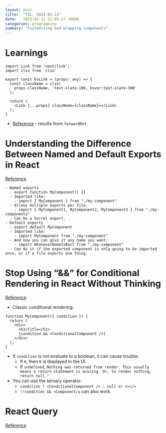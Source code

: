 ```yaml
---
layout: post
title:  "TIL, 2023-01-11"
date:   2023-01-11 12:05:17 +0800
categories: programming
summary: "Customising and wrapping components"
---
```


# Learnings

```
import Link from 'next/link';
import clsx from 'clsx'

export const EvLink = (props: any) => {
  const className = clsx(
    props.className, 'text-slate-100, hover:text-slate-300'
  );

  return (
    <Link {...props} className={className}></Link>
  );
}
```

- [Reference](https://bobbyhadz.com/blog/react-component-is-missing-display-name) - results from `forwardRef`.

# Understanding the Difference Between Named and Default Exports in React
[Reference](https://betterprogramming.pub/understanding-the-difference-between-named-and-default-exports-in-react-2d253ca9fc22)

```
- Named exports
  - export function MyComponent() {}
  - Imported like:
    - import { MyComponent } from "./my-component"
  - Allows multiple exports per file.
    - import { MyComponent1, MyComponent2, MyComponent3 } from "./my-components"
  - Can be a barrel export.
- Default exports
  - export default MyComponent
  - Imported like:
    - import MyComponent from "./my-component"
  - And now you can give it any name you want:
    - import WhateverNameIsBest from "./my-component"
  - Can do it if the exported component is only going to be imported once, or if a file exports one thing.
```

# Stop Using “&&” for Conditional Rendering in React Without Thinking
[Reference](https://medium.com/geekculture/stop-using-for-conditional-rendering-in-react-a0f7b96200f8)

- Classic conditional rendering:

```
function MyComponent({ condition }) {
  return (
    <div>
      <h1>Title</h1>
      {condition && <ConditionalComponent />}
    </div>
  );
}
```

- If `condition` is not evaluate to a boolean, it can cause trouble:
  - If `0`, then `0` is displayed in the UI.
  - If `undefined`, `Nothing was returned from render. This usually means a return statement is missing. Or, to render nothing, return null."`
- You can use the ternary operator:
  - `condition ? <ConditionalComponent /> : null or <></>`
  - `!!condition && <Component/≥` can also work.

# React Query
[Reference](https://react-query-v3.tanstack.com/overview)
